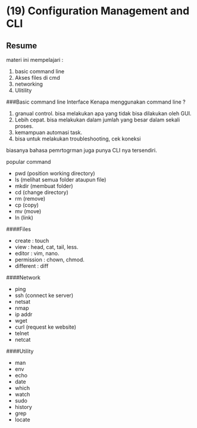 # (19) Configuration Management and CLI
## Resume
materi ini mempelajari :
1. basic command line
2. Akses files di cmd
3. networking
4. Ulitility

###Basic command line Interface
Kenapa menggunakan command line ?
1. granual control. bisa melakukan apa yang tidak bisa dilakukan oleh GUI.
2. Lebih cepat. bisa melakukan dalam jumlah yang besar dalam sekali proses.
3. kemampuan automasi task.
4. bisa untuk melakukan troubleshooting, cek koneksi

biasanya bahasa pemrtogrman juga punya CLI nya tersendiri.

popular command
- pwd (position working directory)
- ls (melihat semua folder ataupun file)
- mkdir (membuat folder)
- cd (change directory)
- rm (remove)
- cp (copy)
- mv (move)
- ln (link)

####Files
- create : touch
- view : head, cat, tail, less.
- editor : vim, nano.
- permission : chown, chmod.
- different : diff

####Network
- ping
- ssh (connect ke server)
- netsat 
- nmap
- ip addr
- wget
- curl (request ke website)
- telnet 
- netcat

####Utility
- man
- env
- echo
- date
- which
- watch
- sudo
- history
- grep
- locate


